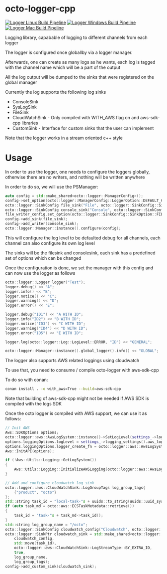 octo-logger-cpp
==============

[![Logger Linux Build Pipeline](https://github.com/ofiriluz/octo-logger-cpp/actions/workflows/linux.yml/badge.svg)](https://github.com/ofiriluz/octo-logger-cpp/actions/workflows/linux.yml)
[![Logger Windows Build Pipeline](https://github.com/ofiriluz/octo-logger-cpp/actions/workflows/windows.yml/badge.svg)](https://github.com/ofiriluz/octo-logger-cpp/actions/workflows/windows.yml)
[![Logger Mac Build Pipeline](https://github.com/ofiriluz/octo-logger-cpp/actions/workflows/mac.yml/badge.svg)](https://github.com/ofiriluz/octo-logger-cpp/actions/workflows/mac.yml)

Logging library, capabable of logging to different channels from each logger

The logger is configured once globallby via a logger manager.

Afterwards, one can create as many logs as he wants, each log is tagged with the channel name which will be a part of the output

All the log output will be dumped to the sinks that were registered on the global manager

Currently the log supports the following log sinks
- ConsoleSink
- SysLogSink
- FileSink
- CloudWatchSink - Only compiled with WITH_AWS flag on and aws-sdk-cpp libraries
- CustomSink - Interface for custom sinks that the user can implement

Note that the logger works in a stream oriented c++ style

Usage
=====

In order to use the logger, one needs to configure the loggers globally, otherwise there are no writers, and nothing will be written anywhere

In order to do so, we will use the PSManager:

```cpp
auto config = std::make_shared<octo::logger::ManagerConfig>();
config->set_option(octo::logger::ManagerConfig::LoggerOption::DEFAULT_CHANNEL_LEVEL, static_cast<int>(octo::logger::Log::LogLevel::DEBUG));
octo::logger::SinkConfig file_sink("File", octo::logger::SinkConfig::SinkType::FILE_SINK);
octo::logger::SinkConfig console_sink("Console", octo::logger::SinkConfig::SinkType::CONSOLE_SINK);
file_writer_config.set_option(octo::logger::SinkConfig::SinkOption::FILE_LOG_FILES_PATH, "/tmp/test");
config->add_sink(file_sink);
config->add_writer(console_sink);
octo::logger::Manager::instance().configure(config);
```

This will configure the log level to be defaulted debug for all channels, each channel can also configure its own log level

The sinks will be the filesink and consolesink, each sink has a predefined set of options which can be changed

Once the configuration is done, we set the manager with this config and can now use the logger as follows

```cpp
octo::logger::Logger logger("Test");
logger.debug() << "A";
logger.info() << "B";
logger.notice() << "C";
logger.warning() << "D";
logger.error() << "E";

logger.debug("ID1") << "A WITH ID";
logger.info("ID2") << "B WITH ID";
logger.notice("ID3") << "C WITH ID";
logger.warning("ID4") << "D WITH ID";
logger.error("ID5") << "E WITH ID";

logger.log(octo::logger::Log::LogLevel::ERROR, "ID") << "GENERAL";

octo::logger::Manager::instance().global_logger().info() << "GLOBAL";
```

The logger also supports AWS related loggings using cloudwatch

To use that, you need to consume / compile octo-logger with aws-sdk-cpp

To do so with conan:

```bash
conan install . -o with_aws=True --build=aws-sdk-cpp
```
Note that building of aws-sdk-cpp might not be needed if AWS SDK is compiled with the logs SDK

Once the octo logger is compiled with AWS support, we can use it as follows:

```cpp
// Init AWS
Aws::SDKOptions options;
octo::logger::aws::AwsLogSystem::instance()->SetLogLevel(settings_->logging_settings().aws_log_level());
options.loggingOptions.logLevel = settings_->logging_settings().aws_log_level();
options.loggingOptions.logger_create_fn = octo::logger::aws::AwsLogSystem::instance;
Aws::InitAPI(options);

if (!Aws::Utils::Logging::GetLogSystem())
{
    Aws::Utils::Logging::InitializeAWSLogging(octo::logger::aws::AwsLogSystem::instance());
}

// Add and configure cloudwatch log sink
octo::logger::aws::CloudWatchSink::LogGroupTags log_group_tags{
    {"product", "octo"}
};
std::string task_id = "local-task-"s + uuids::to_string(uuids::uuid_system_generator{}());
if (auto task_md = octo::aws::ECSTaskMetadata::retrieve())
{
    task_id = "task-"s + task_md->task_id();
}
std::string log_group_name = "/octo";
octo::logger::SinkConfig cloudwatch_config("Cloudwatch", octo::logger::SinkConfig::SinkType::CUSTOM_SINK);
octo::logger::SinkPtr cloudwatch_sink = std::make_shared<octo::logger::aws::CloudWatchSink>(
    cloudwatch_config,
    std::move(task_id),
    octo::logger::aws::CloudWatchSink::LogStreamType::BY_EXTRA_ID,
    true,
    log_group_name,
    log_group_tags);
config->add_custom_sink(cloudwatch_sink);
```
